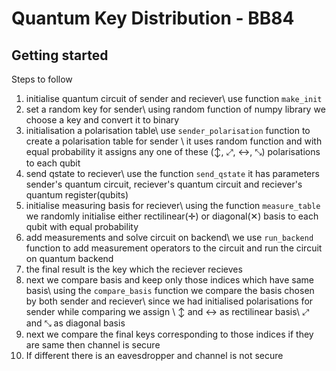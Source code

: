 # Quantum Key Distribution - BB84



## Getting started
Steps to follow

1. initialise quantum circuit of sender and reciever\\
use function `make_init` 
2. set a random key for sender\\
using random function of numpy library we choose a key and convert it to binary
3. initialisation a polarisation table\\
use `sender_polarisation` function to create a polarisation table for sender \\
it uses random function and with equal probability it assigns any one of these (↕, ⤢, ↔, ⤡) polarisations to each qubit
4. send qstate to reciever\\
use the function `send_qstate` it has parameters sender's quantum circuit, reciever's quantum circuit and reciever's quantum register(qubits)
5. initialise measuring basis for reciever\\
using the function `measure_table` we randomly initialise either rectilinear(✛) or diagonal(✕) basis to each qubit with equal probability
6. add measurements and solve circuit on backend\\
we use `run_backend` function to add measurement operators to the circuit and run the circuit on quantum backend
7. the final result is the key which the reciever recieves
8. next we compare basis and keep only those indices which have same basis\\
using the `compare_basis` function we compare the basis chosen by both sender and reciever\\
since we had initialised polarisations for sender while comparing we assign \\
↕ and ↔ as rectilinear basis\\
⤢ and ⤡ as diagonal basis
9. next we compare the final keys corresponding to those indices if they are same then channel is secure
10. If different there is an eavesdropper and channel is not secure
